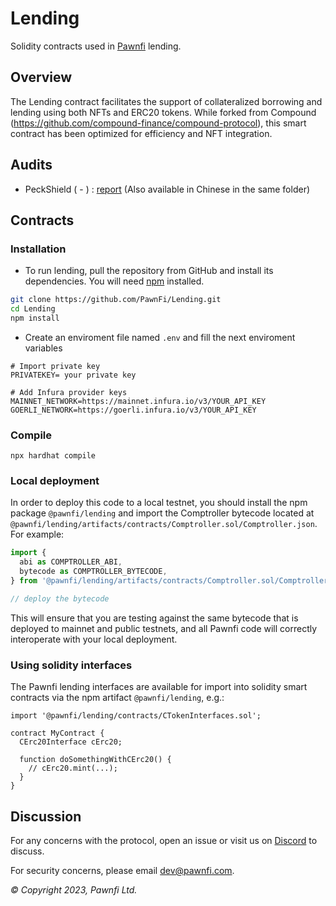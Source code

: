 # Lending

Solidity contracts used in [Pawnfi](https://www.pawnfi.com/) lending.

## Overview

The Lending contract facilitates the support of collateralized borrowing and lending using both NFTs and ERC20 tokens. While forked from Compound (https://github.com/compound-finance/compound-protocol), this smart contract has been optimized for efficiency and NFT integration.

## Audits

- PeckShield ( - ) : [report](./audits/audits.pdf) (Also available in Chinese in the same folder)

## Contracts

### Installation

- To run lending, pull the repository from GitHub and install its dependencies. You will need [npm](https://docs.npmjs.com/cli/install) installed.

```bash
git clone https://github.com/PawnFi/Lending.git
cd Lending
npm install 
```
- Create an enviroment file named `.env` and fill the next enviroment variables

```
# Import private key
PRIVATEKEY= your private key 

# Add Infura provider keys
MAINNET_NETWORK=https://mainnet.infura.io/v3/YOUR_API_KEY
GOERLI_NETWORK=https://goerli.infura.io/v3/YOUR_API_KEY

```

### Compile

```
npx hardhat compile
```



### Local deployment

In order to deploy this code to a local testnet, you should install the npm package `@pawnfi/lending` and import the Comptroller bytecode located at `@pawnfi/lending/artifacts/contracts/Comptroller.sol/Comptroller.json`.
For example:

```typescript
import {
  abi as COMPTROLLER_ABI,
  bytecode as COMPTROLLER_BYTECODE,
} from '@pawnfi/lending/artifacts/contracts/Comptroller.sol/Comptroller.json'

// deploy the bytecode
```

This will ensure that you are testing against the same bytecode that is deployed to
mainnet and public testnets, and all Pawnfi code will correctly interoperate with
your local deployment.

### Using solidity interfaces

The Pawnfi lending interfaces are available for import into solidity smart contracts
via the npm artifact `@pawnfi/lending`, e.g.:

```solidity
import '@pawnfi/lending/contracts/CTokenInterfaces.sol';

contract MyContract {
  CErc20Interface cErc20;

  function doSomethingWithCErc20() {
    // cErc20.mint(...);
  }
}

```

## Discussion

For any concerns with the protocol, open an issue or visit us on [Discord](https://discord.com/invite/pawnfi) to discuss.

For security concerns, please email [dev@pawnfi.com](mailto:dev@pawnfi.com).

_© Copyright 2023, Pawnfi Ltd._

